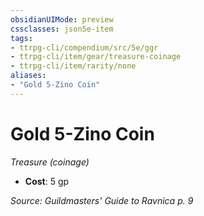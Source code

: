```yaml
---
obsidianUIMode: preview
cssclasses: json5e-item
tags:
- ttrpg-cli/compendium/src/5e/ggr
- ttrpg-cli/item/gear/treasure-coinage
- ttrpg-cli/item/rarity/none
aliases: 
- "Gold 5-Zino Coin"
---
```

# Gold 5-Zino Coin
*Treasure (coinage)*  


- **Cost**: 5 gp

*Source: Guildmasters' Guide to Ravnica p. 9*